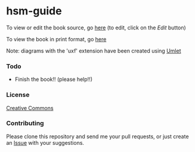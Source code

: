 hsm-guide
=========

To view or edit the book source, go [here](https://github.com/snowch/hsm-guide/blob/master/book.md) (to edit, click on the *Edit* button)

To view the book in print format, go [here](https://gitprint.com/snowch/hsm-guide/blob/master/book.md)

Note: diagrams with the 'uxf' extension have been created using [Umlet](http://www.umlet.com/)

### Todo

- Finish the book!! (please help!!)

### License

[Creative Commons](https://creativecommons.org/publicdomain/zero/1.0/)

### Contributing

Please clone this repository and send me your pull requests, or just create an [Issue](https://github.com/snowch/hsm-guide/issues) with your suggestions.
